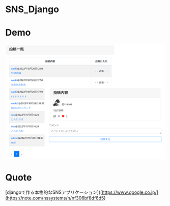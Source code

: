 # SNS_Django


# Demo
![画像の説明](image.png "demo")


# Quote
[djangoで作る本格的なSNSアプリケーション]([https://www.google.co.jp/](https://note.com/nssystems/n/nf306bf8df6d5)
